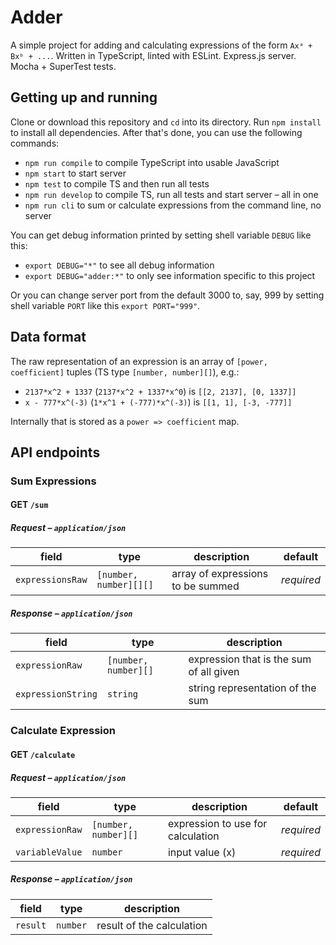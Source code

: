 # Adder

A simple project for adding and calculating expressions of the form `Axᵃ + Bxᵇ + ...`. Written in TypeScript, linted with ESLint. Express.js server. Mocha + SuperTest tests.

## Getting up and running

Clone or download this repository and `cd` into its directory. Run `npm install` to install all dependencies. After that's done, you can use the following commands:

* `npm run compile` to compile TypeScript into usable JavaScript
* `npm start` to start server
* `npm test` to compile TS and then run all tests
* `npm run develop` to compile TS, run all tests and start server – all in one
* `npm run cli` to sum or calculate expressions from the command line, no server

You can get debug information printed by setting shell variable `DEBUG` like this:

* `export DEBUG="*"` to see all debug information
* `export DEBUG="adder:*"` to only see information specific to this project

Or you can change server port from the default 3000 to, say, 999 by setting shell variable `PORT` like this `export PORT="999"`.

## Data format

The raw representation of an expression is an array of `[power, coefficient]` tuples (TS type `[number, number][]`), e.g.:

* `2137*x^2 + 1337` (`2137*x^2 + 1337*x^0`) is `[[2, 2137], [0, 1337]]`
* `x - 777*x^(-3)` (`1*x^1 + (-777)*x^(-3)`) is `[[1, 1], [-3, -777]]`

Internally that is stored as a `power => coefficient` map.

## API endpoints

### Sum Expressions
#### GET `/sum`

##### Request – `application/json`
field            | type                   | description                       | default
---------------- | ---------------------- | --------------------------------- | ----------
`expressionsRaw` | `[number, number][][]` | array of expressions to be summed | *required*

##### Response – `application/json`
field              | type                 | description
------------------ | -------------------- | ---------------------------------------
`expressionRaw`    | `[number, number][]` | expression that is the sum of all given
`expressionString` | `string`             | string representation of the sum

### Calculate Expression
#### GET `/calculate`

##### Request – `application/json`
field           | type                 | description                       | default
--------------- | -------------------- | --------------------------------- | ----------
`expressionRaw` | `[number, number][]` | expression to use for calculation | *required*
`variableValue` | `number`             | input value (x)                   | *required*

##### Response – `application/json`
field    | type     | description
-------- | -------- | -------------------------
`result` | `number` | result of the calculation
